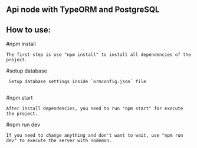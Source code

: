 ## Api node with TypeORM and PostgreSQL

## How to use:

#npm install

```
The first step is use "npm install" to install all dependencies of the project.
```

#setup database

```
 Setup database settings inside `ormconfig.json` file
 
```

#npm start 

```
After install dependencies, you need to run "npm start" for execute the project.

```

#npm run dev

```
If you need to change anything and don't want to wait, use "npm run dev" to execute the server with nodemon.

```
